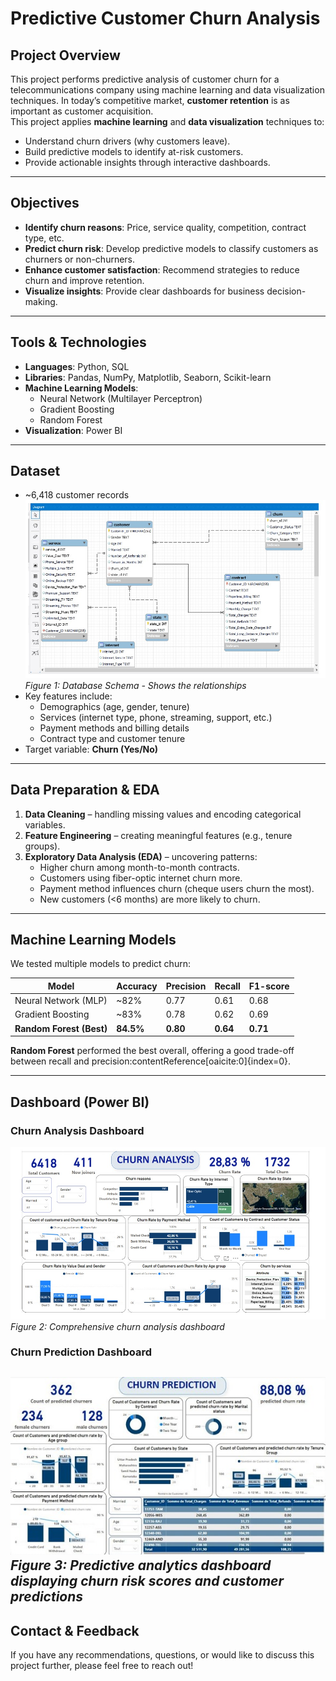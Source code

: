 # Predictive Customer Churn Analysis

## Project Overview
This project performs predictive analysis of customer churn for a telecommunications company using machine learning and data visualization techniques.
In today’s competitive market, **customer retention** is as important as customer acquisition.  
This project applies **machine learning** and **data visualization** techniques to:
- Understand churn drivers (why customers leave).
- Build predictive models to identify at-risk customers.
- Provide actionable insights through interactive dashboards.
---
## Objectives
- **Identify churn reasons**: Price, service quality, competition, contract type, etc.
- **Predict churn risk**: Develop predictive models to classify customers as churners or non-churners.
- **Enhance customer satisfaction**: Recommend strategies to reduce churn and improve retention.
- **Visualize insights**: Provide clear dashboards for business decision-making.
---
## Tools & Technologies
- **Languages**: Python, SQL  
- **Libraries**: Pandas, NumPy, Matplotlib, Seaborn, Scikit-learn  
- **Machine Learning Models**:  
  - Neural Network (Multilayer Perceptron)  
  - Gradient Boosting  
  - Random Forest  
- **Visualization**: Power BI  
---
## Dataset
- ~6,418 customer records  
![Customer Churn Analysis Database Schema](images/Customer%20Churn%20Analysis%20Database%20Schema.jpg)
*Figure 1: Database Schema - Shows the relationships*
- Key features include:  
  - Demographics (age, gender, tenure)  
  - Services (internet type, phone, streaming, support, etc.)  
  - Payment methods and billing details  
  - Contract type and customer tenure  
- Target variable: **Churn (Yes/No)**

---

## Data Preparation & EDA
1. **Data Cleaning** – handling missing values and encoding categorical variables.  
2. **Feature Engineering** – creating meaningful features (e.g., tenure groups).  
3. **Exploratory Data Analysis (EDA)** – uncovering patterns:  
   - Higher churn among month-to-month contracts.  
   - Customers using fiber-optic internet churn more.  
   - Payment method influences churn (cheque users churn the most).  
   - New customers (<6 months) are more likely to churn.  

---

## Machine Learning Models
We tested multiple models to predict churn:

| Model                  | Accuracy | Precision | Recall | F1-score |
|-------------------------|----------|-----------|--------|----------|
| Neural Network (MLP)    | ~82%     | 0.77      | 0.61   | 0.68     |
| Gradient Boosting       | ~83%     | 0.78      | 0.62   | 0.69     |
| **Random Forest (Best)**| **84.5%**| **0.80**  | **0.64**| **0.71** |

**Random Forest** performed the best overall, offering a good trade-off between recall and precision:contentReference[oaicite:0]{index=0}.

---

## Dashboard (Power BI)
 ### Churn Analysis Dashboard
![Churn Analysis Dashboard](images/Churn%20analysis%20dashboard.jpg)
*Figure 2: Comprehensive churn analysis dashboard*

### Churn Prediction Dashboard
![Churn Prediction Dashboard](images/Churn%20prediction%20dashboard.jpg)
*Figure 3: Predictive analytics dashboard displaying churn risk scores and customer predictions*
---
## Contact & Feedback

If you have any recommendations, questions, or would like to discuss this project further, please feel free to reach out!



